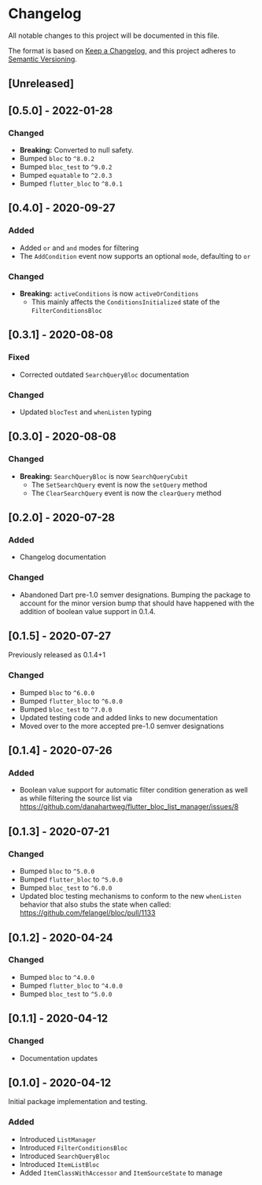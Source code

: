 # Changelog
All notable changes to this project will be documented in this file.

The format is based on [Keep a Changelog](https://keepachangelog.com/en/1.0.0/),
and this project adheres to [Semantic Versioning](https://semver.org/spec/v2.0.0.html).

## [Unreleased]

## [0.5.0] - 2022-01-28

### Changed
- **Breaking:** Converted to null safety.
- Bumped `bloc` to `^8.0.2`
- Bumped `bloc_test` to `^9.0.2`
- Bumped `equatable` to `^2.0.3`
- Bumped `flutter_bloc` to `^8.0.1`

## [0.4.0] - 2020-09-27

### Added
- Added `or` and `and` modes for filtering
- The `AddCondition` event now supports an optional `mode`, defaulting to `or`

### Changed
- **Breaking:** `activeConditions` is now `activeOrConditions`
  - This mainly affects the `ConditionsInitialized` state of the `FilterConditionsBloc`

## [0.3.1] - 2020-08-08

### Fixed
- Corrected outdated `SearchQueryBloc` documentation

### Changed
- Updated `blocTest` and `whenListen` typing

## [0.3.0] - 2020-08-08

### Changed
- **Breaking:** `SearchQueryBloc` is now `SearchQueryCubit`
  - The `SetSearchQuery` event is now the `setQuery` method
  - The `ClearSearchQuery` event is now the `clearQuery` method

## [0.2.0] - 2020-07-28

### Added
- Changelog documentation

### Changed
- Abandoned Dart pre-1.0 semver designations. Bumping the package to account for the minor version bump that should have happened with the addition of boolean value support in 0.1.4.

## [0.1.5] - 2020-07-27

Previously released as 0.1.4+1

### Changed
- Bumped `bloc` to `^6.0.0`
- Bumped `flutter_bloc` to `^6.0.0`
- Bumped `bloc_test` to `^7.0.0`
- Updated testing code and added links to new documentation
- Moved over to the more accepted pre-1.0 semver designations

## [0.1.4] - 2020-07-26

### Added
- Boolean value support for automatic filter condition generation as well as while filtering the source list via https://github.com/danahartweg/flutter_bloc_list_manager/issues/8

## [0.1.3] - 2020-07-21

### Changed
- Bumped `bloc` to `^5.0.0`
- Bumped `flutter_bloc` to `^5.0.0`
- Bumped `bloc_test` to `^6.0.0`
- Updated bloc testing mechanisms to conform to the new `whenListen` behavior that also stubs the state when called: https://github.com/felangel/bloc/pull/1133

## [0.1.2] - 2020-04-24

### Changed
- Bumped `bloc` to `^4.0.0`
- Bumped `flutter_bloc` to `^4.0.0`
- Bumped `bloc_test` to `^5.0.0`

## [0.1.1] - 2020-04-12

### Changed
- Documentation updates

## [0.1.0] - 2020-04-12

Initial package implementation and testing.

### Added
- Introduced `ListManager`
- Introduced `FilterConditionsBloc`
- Introduced `SearchQueryBloc`
- Introduced `ItemListBloc`
- Added `ItemClassWithAccessor` and `ItemSourceState` to manage
